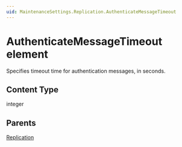 ```yaml
---
uid: MaintenanceSettings.Replication.AuthenticateMessageTimeout
---
```


# AuthenticateMessageTimeout element

Specifies timeout time for authentication messages, in seconds.

## Content Type

integer

## Parents

[Replication](xref:MaintenanceSettings.Replication)
